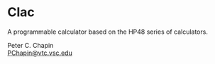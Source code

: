 Clac
====

A programmable calculator based on the HP48 series of calculators.

Peter C. Chapin  
PChapin@vtc.vsc.edu
